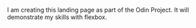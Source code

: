 I am creating this landing page as part of the Odin Project. It will demonstrate my skills with flexbox.
